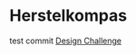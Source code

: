 # Herstelkompas
test commit
[Design Challenge](https://github.com/fdnd-agency/herstelkompas/wiki/Design-Challenge)
